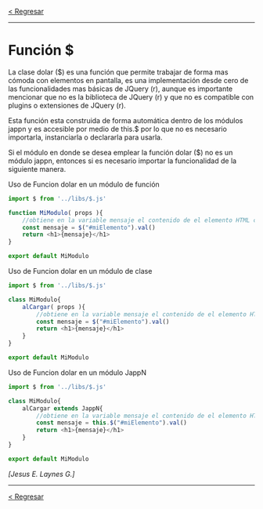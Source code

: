 [< Regresar](README.md)

---

# Función $
La clase dolar ($) es una función que permite trabajar de forma mas cómoda con elementos en pantalla, es una implementación desde cero de las funcionalidades mas básicas de JQuery (r), aunque es importante mencionar que no es la biblioteca de JQuery (r) y que no es compatible con plugins o extensiones de JQuery (r).

Esta función esta construida de forma automática dentro de los módulos jappn y es accesible por medio de this.$ por lo que no es necesario importarla, instanciarla o declararla para usarla.

Si el módulo en donde se desea emplear la función dolar ($) no es un módulo jappn, entonces si es necesario importar la funcionalidad de la siguiente manera.

Uso de Funcion dolar en un módulo de función
```js
import $ from '../libs/$.js'

function MiModulo( props ){
    //obtiene en la variable mensaje el contenido de el elemento HTML con ID miElemento
    const mensaje = $("#miElemento").val()
    return <h1>{mensaje}</h1>
}

export default MiModulo
```

Uso de Funcion dolar en un módulo de clase
```js
import $ from '../libs/$.js'

class MiModulo{
    alCargar( props ){
        //obtiene en la variable mensaje el contenido de el elemento HTML con ID miElemento
        const mensaje = $("#miElemento").val()
        return <h1>{mensaje}</h1>
    }
}

export default MiModulo
```


Uso de Funcion dolar en un módulo JappN
```js
import $ from '../libs/$.js'

class MiModulo{
    alCargar extends JappN{
        //obtiene en la variable mensaje el contenido de el elemento HTML con ID miElemento
        const mensaje = this.$("#miElemento").val()
        return <h1>{mensaje}</h1>
    }
}

export default MiModulo
```


*[Jesus E. Laynes G.]*

---
[< Regresar](README.md)